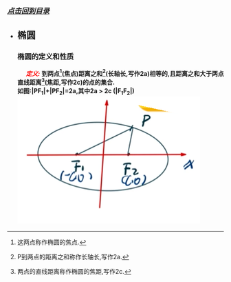 ### [*点击回到目录*](./目录.md)
- ## 椭圆
     ### 椭圆的定义和性质
    &nbsp;&nbsp;&nbsp;&nbsp;
   <span style=color:red>***定义:***</span>    **到两点[^1]\(焦点)距离之和[^2]\(长轴长,写作2a)相等的,且距离之和大于两点直线距离[^3]\(焦距,写作2c)的点的集合.**                
    **如图:|PF<sub>1</sub>|+|PF<sub>2</sub>|=2a,其中2a > 2c (|F<sub>1</sub>F<sub>2</sub>|)**    
    ![](../imgs/tuoyuan001.png)
    [^1]:这两点称作椭圆的焦点.
    [^2]:P到两点的距离之和称作长轴长,写作2a.
    [^3]:两点的直线距离称作椭圆的焦距,写作2c.